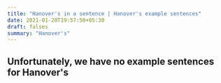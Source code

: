 ```yaml
---
title: "Hanover's in a sentence | Hanover's example sentences"
date: 2021-01-20T19:57:50+05:30
draft: falses
summary: "Hanover's"
---
```

## Unfortunately, we have no example sentences for Hanover's                 
